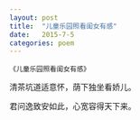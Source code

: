 ```yaml
---
layout: post
title:  "儿童乐园照看闺女有感"
date:   2015-7-5
categories: poem
---
```

`《儿童乐园照看闺女有感》`

清茶坑道适意怀，荫下独坐看娇儿。

君问逸致安如此，心宽容得天下来。